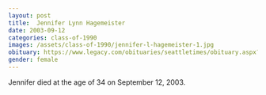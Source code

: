 ```yaml
---
layout: post
title:  Jennifer Lynn Hagemeister
date: 2003-09-12
categories: class-of-1990
images: /assets/class-of-1990/jennifer-l-hagemeister-1.jpg
obituary: https://www.legacy.com/obituaries/seattletimes/obituary.aspx?n=Jennifer-Hagemeister&pid=1424975
gender: female
---
```

Jennifer died at the age of 34 on September 12, 2003.
